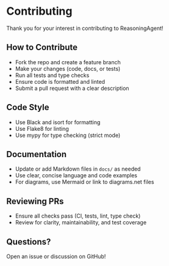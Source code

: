# Contributing

Thank you for your interest in contributing to ReasoningAgent!

## How to Contribute
- Fork the repo and create a feature branch
- Make your changes (code, docs, or tests)
- Run all tests and type checks
- Ensure code is formatted and linted
- Submit a pull request with a clear description

## Code Style
- Use Black and isort for formatting
- Use Flake8 for linting
- Use mypy for type checking (strict mode)

## Documentation
- Update or add Markdown files in `docs/` as needed
- Use clear, concise language and code examples
- For diagrams, use Mermaid or link to diagrams.net files

## Reviewing PRs
- Ensure all checks pass (CI, tests, lint, type check)
- Review for clarity, maintainability, and test coverage

## Questions?
Open an issue or discussion on GitHub!